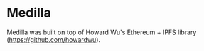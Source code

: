 # Medilla

Medilla was built on top of Howard Wu's Ethereum + IPFS library (https://github.com/howardwu).